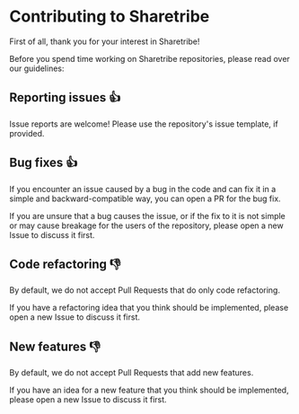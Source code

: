 # Contributing to Sharetribe

First of all, thank you for your interest in Sharetribe!

Before you spend time working on Sharetribe repositories, please read over our
guidelines:

## Reporting issues :+1:

Issue reports are welcome! Please use the repository's issue template, if
provided.

## Bug fixes :+1:

If you encounter an issue caused by a bug in the code and can fix it in a simple
and backward-compatible way, you can open a PR for the bug fix.

If you are unsure that a bug causes the issue, or if the fix to it is not simple
or may cause breakage for the users of the repository, please open a new Issue
to discuss it first.

## Code refactoring :-1:

By default, we do not accept Pull Requests that do only code refactoring.

If you have a refactoring idea that you think should be implemented, please open
a new Issue to discuss it first.

## New features :-1:

By default, we do not accept Pull Requests that add new features.

If you have an idea for a new feature that you think should be implemented,
please open a new Issue to discuss it first.
